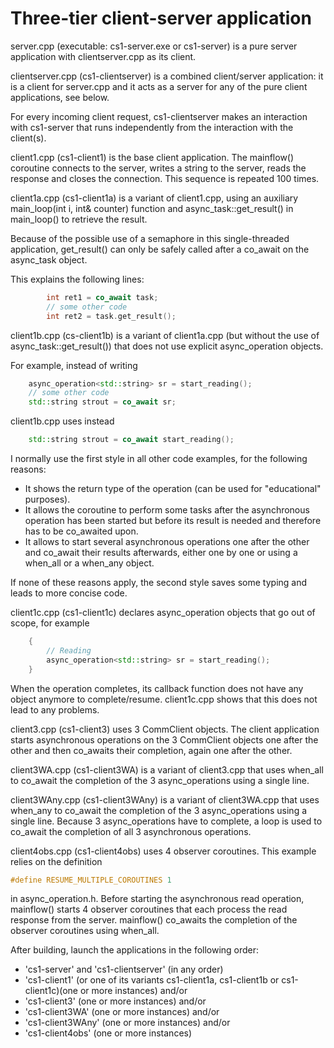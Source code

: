# Three-tier client-server application

server.cpp (executable: cs1-server.exe or cs1-server) is a pure server application with clientserver.cpp as its client.

clientserver.cpp (cs1-clientserver) is a combined client/server application: 
it is a client for server.cpp and it acts as a server for any of the pure client applications, see below.

For every incoming client request, cs1-clientserver makes an interaction with cs1-server that runs 
independently from the interaction with the client(s).

client1.cpp (cs1-client1) is the base client application. 
The mainflow() coroutine connects to the server, writes a string to the server, reads the response and closes the connection.
This sequence is repeated 100 times.

client1a.cpp (cs1-client1a) is a variant of client1.cpp, using an auxiliary main_loop(int i, int& counter) function 
and async_task::get_result() in main_loop() to retrieve the result.

Because of the possible use of a semaphore in this single-threaded application, 
get_result() can only be safely called after a co_await on the async_task object.

This explains the following lines:

```c++
		int ret1 = co_await task;
		// some other code
		int ret2 = task.get_result();
```

client1b.cpp (cs-client1b) is a variant of client1a.cpp (but without the use of async_task::get_result()) 
that does not use explicit async_operation objects.

For example, instead of writing

```c++
	async_operation<std::string> sr = start_reading();
	// some other code
	std::string strout = co_await sr;
```

client1b.cpp uses instead

```c++
	std::string strout = co_await start_reading();
```

I normally use the first style in all other code examples, for the following reasons:

* It shows the return type of the operation (can be used for "educational" purposes).
* It allows the coroutine to perform some tasks after the asynchronous operation has been started but before its result is needed and therefore has to be co_awaited upon.
* It allows to start several asynchronous operations one after the other and co_await their results afterwards, either one by one or using a when_all or a when_any object.

If none of these reasons apply, the second style saves some typing and leads to more concise code.

client1c.cpp (cs1-client1c) declares async_operation objects that go out of scope, for example

```c++
	{
		// Reading
		async_operation<std::string> sr = start_reading();
	}
```

When the operation completes, its callback function does not have any object anymore to complete/resume.
client1c.cpp shows that this does not lead to any problems.

client3.cpp (cs1-client3) uses 3 CommClient objects.
The client application starts asynchronous operations on the 3 CommClient objects one after the other and then
co_awaits their completion, again one after the other.

client3WA.cpp (cs1-client3WA) is a variant of client3.cpp that uses when_all to co_await the completion of the 3 async_operations using a single line.

client3WAny.cpp (cs1-client3WAny) is a variant of client3WA.cpp that uses when_any to co_await the completion of the 3 async_operations using a single line.
Because 3 async_operations have to complete, a loop is used to co_await the completion of all 3 asynchronous operations.

client4obs.cpp (cs1-client4obs) uses 4 observer coroutines. This example relies on the definition

```c++
#define RESUME_MULTIPLE_COROUTINES 1
```
in async_operation.h. Before starting the asynchronous read operation, mainflow() starts 4 observer coroutines that each process the read response
from the server. mainflow() co_awaits the completion of the observer coroutines using when_all.

After building, launch the applications in the following order:

* 'cs1-server' and 'cs1-clientserver' (in any order)
* 'cs1-client1' (or one of its variants cs1-client1a, cs1-client1b or cs1-client1c)(one or more instances) and/or 
* 'cs1-client3' (one or more instances) and/or 
* 'cs1-client3WA' (one or more instances) and/or
* 'cs1-client3WAny' (one or more instances) and/or
* 'cs1-client4obs' (one or more instances)
